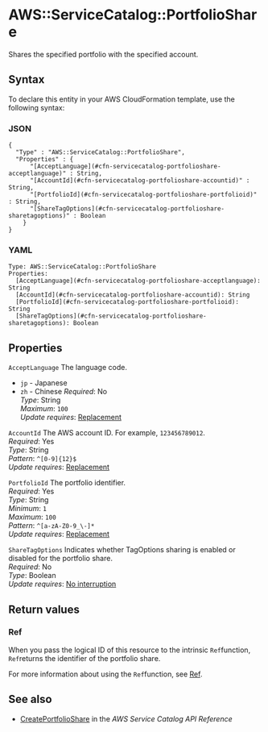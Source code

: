 # AWS::ServiceCatalog::PortfolioShare<a name="aws-resource-servicecatalog-portfolioshare"></a>

Shares the specified portfolio with the specified account\.

## Syntax<a name="aws-resource-servicecatalog-portfolioshare-syntax"></a>

To declare this entity in your AWS CloudFormation template, use the following syntax:

### JSON<a name="aws-resource-servicecatalog-portfolioshare-syntax.json"></a>

```
{
  "Type" : "AWS::ServiceCatalog::PortfolioShare",
  "Properties" : {
      "[AcceptLanguage](#cfn-servicecatalog-portfolioshare-acceptlanguage)" : String,
      "[AccountId](#cfn-servicecatalog-portfolioshare-accountid)" : String,
      "[PortfolioId](#cfn-servicecatalog-portfolioshare-portfolioid)" : String,
      "[ShareTagOptions](#cfn-servicecatalog-portfolioshare-sharetagoptions)" : Boolean
    }
}
```

### YAML<a name="aws-resource-servicecatalog-portfolioshare-syntax.yaml"></a>

```
Type: AWS::ServiceCatalog::PortfolioShare
Properties: 
  [AcceptLanguage](#cfn-servicecatalog-portfolioshare-acceptlanguage): String
  [AccountId](#cfn-servicecatalog-portfolioshare-accountid): String
  [PortfolioId](#cfn-servicecatalog-portfolioshare-portfolioid): String
  [ShareTagOptions](#cfn-servicecatalog-portfolioshare-sharetagoptions): Boolean
```

## Properties<a name="aws-resource-servicecatalog-portfolioshare-properties"></a>

`AcceptLanguage`  <a name="cfn-servicecatalog-portfolioshare-acceptlanguage"></a>
The language code\.  
+  `jp` \- Japanese
+  `zh` \- Chinese
*Required*: No  
*Type*: String  
*Maximum*: `100`  
*Update requires*: [Replacement](https://docs.aws.amazon.com/AWSCloudFormation/latest/UserGuide/using-cfn-updating-stacks-update-behaviors.html#update-replacement)

`AccountId`  <a name="cfn-servicecatalog-portfolioshare-accountid"></a>
The AWS account ID\. For example, `123456789012`\.  
*Required*: Yes  
*Type*: String  
*Pattern*: `^[0-9]{12}$`  
*Update requires*: [Replacement](https://docs.aws.amazon.com/AWSCloudFormation/latest/UserGuide/using-cfn-updating-stacks-update-behaviors.html#update-replacement)

`PortfolioId`  <a name="cfn-servicecatalog-portfolioshare-portfolioid"></a>
The portfolio identifier\.  
*Required*: Yes  
*Type*: String  
*Minimum*: `1`  
*Maximum*: `100`  
*Pattern*: `^[a-zA-Z0-9_\-]*`  
*Update requires*: [Replacement](https://docs.aws.amazon.com/AWSCloudFormation/latest/UserGuide/using-cfn-updating-stacks-update-behaviors.html#update-replacement)

`ShareTagOptions`  <a name="cfn-servicecatalog-portfolioshare-sharetagoptions"></a>
Indicates whether TagOptions sharing is enabled or disabled for the portfolio share\.  
*Required*: No  
*Type*: Boolean  
*Update requires*: [No interruption](https://docs.aws.amazon.com/AWSCloudFormation/latest/UserGuide/using-cfn-updating-stacks-update-behaviors.html#update-no-interrupt)

## Return values<a name="aws-resource-servicecatalog-portfolioshare-return-values"></a>

### Ref<a name="aws-resource-servicecatalog-portfolioshare-return-values-ref"></a>

When you pass the logical ID of this resource to the intrinsic `Ref`function, `Ref`returns the identifier of the portfolio share\.

For more information about using the `Ref`function, see [Ref](https://docs.aws.amazon.com/AWSCloudFormation/latest/UserGuide/intrinsic-function-reference-ref.html)\.

## See also<a name="aws-resource-servicecatalog-portfolioshare--seealso"></a>
+ [CreatePortfolioShare](https://docs.aws.amazon.com/servicecatalog/latest/dg/API_CreatePortfolioShare.html) in the *AWS Service Catalog API Reference*

